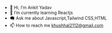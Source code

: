 - 👋 Hi, I’m Ankit Yadav
- 🌱 I’m currently learning Reactjs 
- 🗨️ Ask me about Javascript,Tailwind CSS,HTML 
- 📫 How to reach me khushhal2112@gmail.com


<!---
ankitydv1/ankitydv1 is a ✨ special ✨ repository because its `README.md` (this file) appears on your GitHub profile.
You can click the Preview link to take a look at your changes.
--->
